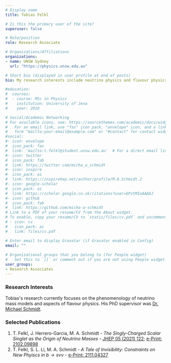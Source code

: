 ```yaml
---
# Display name
title: Tobias Felkl

# Is this the primary user of the site?
superuser: false

# Role/position
role: Research Associate

# Organizations/Affiliations
organizations:
- name: UNSW Sydney
  url: "https://physics.unsw.edu.au"

# Short bio (displayed in user profile at end of posts)
bio: My research interests include neutrino physics and flavour physics.

#education:
#  courses:
#  - course: MSc in Physics
#    institution: University of Jena
#    year: 2018

# Social/Academic Networking
# For available icons, see: https://sourcethemes.com/academic/docs/widgets/#icons
#   For an email link, use "fas" icon pack, "envelope" icon, and a link in the
#   form "mailto:your-email@example.com" or "#contact" for contact widget.
#social:
#- icon: envelope
#  icon_pack: fas
#  link: 'mailto:t.felkl@student.unsw.edu.au'  # For a direct email link, use "mailto:test@example.org". #contact
#- icon: twitter
#  icon_pack: fab
#  link: https://twitter.com/micha_a_schmidt
#- icon: inspire
#  icon_pack: ai
#  link: https://inspirehep.net/author/profile/M.A.Schmidt.2
#- icon: google-scholar
#  icon_pack: ai
#  link: https://scholar.google.co.uk/citations?user=bPztMIoAAAAJ
#- icon: github
#  icon_pack: fab
#  link: https://github.com/micha-a-schmidt
# Link to a PDF of your resume/CV from the About widget.
# To enable, copy your resume/CV to `static/files/cv.pdf` and uncomment the lines below.  
# - icon: cv
#   icon_pack: ai
#   link: files/cv.pdf

# Enter email to display Gravatar (if Gravatar enabled in Config)
email: ""
  
# Organizational groups that you belong to (for People widget)
#   Set this to `[]` or comment out if you are not using People widget.  
user_groups:
- Research Associates
---
```


### Research Interests
Tobias's research currently focuses on the phenomenology of neutrino mass models and aspects of flavour physics. His PhD supervisor was [Dr. Michael Schmidt](http://www.sydney-cppc.org/authors/michael-schmidt).

### Selected Publications
1. T. Felkl, J. Herrero-Garcia, M. A. Schmidt - *The Singly-Charged Scalar Singlet as the Origin of Neutrino Masses* - [JHEP 05 (2021) 122](https://doi.org/10.1007/JHEP05(2021)122); [e-Print: 2102.09898](https://arxiv.org/abs/2102.09898)
2. T. Felkl, S. L. Li, M. A. Schmidt - *A Tale of Invisibility: Constraints on New Phyiscs in $b\to s \nu\nu$* - [e-Print: 2111.04327](https://arxiv.org/abs/2111.04327)
